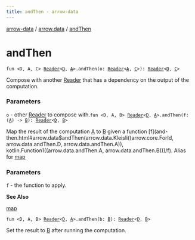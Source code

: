 ```yaml
---
title: andThen - arrow-data
---
```


[arrow-data](../index.html) / [arrow.data](index.html) / [andThen](./and-then.html)

# andThen

`fun <D, A, C> `[`Reader`](-reader.html)`<`[`D`](and-then.html#D)`, `[`A`](and-then.html#A)`>.andThen(o: `[`Reader`](-reader.html)`<`[`A`](and-then.html#A)`, `[`C`](and-then.html#C)`>): `[`Reader`](-reader.html)`<`[`D`](and-then.html#D)`, `[`C`](and-then.html#C)`>`

Compose with another [Reader](-reader.html) that has a dependency on the output of the computation.

### Parameters

`o` - other [Reader](-reader.html) to compose with.`fun <D, A, B> `[`Reader`](-reader.html)`<`[`D`](and-then.html#D)`, `[`A`](and-then.html#A)`>.andThen(f: (`[`A`](and-then.html#A)`) -> `[`B`](and-then.html#B)`): `[`Reader`](-reader.html)`<`[`D`](and-then.html#D)`, `[`B`](and-then.html#B)`>`

Map the result of the computation [A](and-then.html#A) to [B](and-then.html#B) given a function [f](and-then.html#arrow.data$andThen(arrow.data.Kleisli((arrow.core.ForId, arrow.data.andThen.D, arrow.data.andThen.A)), kotlin.Function1((arrow.data.andThen.A, arrow.data.andThen.B)))/f).
Alias for [map](map.html)

### Parameters

`f` - the function to apply.

**See Also**

[map](map.html)

`fun <D, A, B> `[`Reader`](-reader.html)`<`[`D`](and-then.html#D)`, `[`A`](and-then.html#A)`>.andThen(b: `[`B`](and-then.html#B)`): `[`Reader`](-reader.html)`<`[`D`](and-then.html#D)`, `[`B`](and-then.html#B)`>`

Set the result to [B](and-then.html#B) after running the computation.

